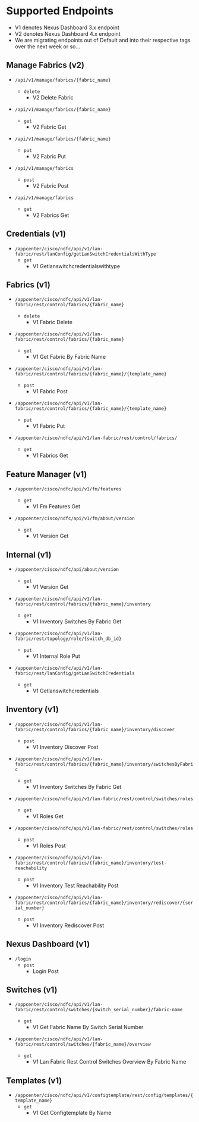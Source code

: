 # Supported Endpoints

- V1 denotes Nexus Dashboard 3.x endpoint
- V2 denotes Nexus Dashboard 4.x endpoint
- We are migrating endpoints out of Default and into their respective tags over the next week or so...

## Manage Fabrics (v2)

- `/api/v1/manage/fabrics/{fabric_name}`
  - `delete`
    - V2 Delete Fabric

- `/api/v1/manage/fabrics/{fabric_name}`
  - `get`
    - V2 Fabric Get

- `/api/v1/manage/fabrics/{fabric_name}`
  - `put`
    - V2 Fabric Put

- `/api/v1/manage/fabrics`
  - `post`
    - V2 Fabric Post

- `/api/v1/manage/fabrics`
  - `get`
    - V2 Fabrics Get

## Credentials (v1)

- `/appcenter/cisco/ndfc/api/v1/lan-fabric/rest/lanConfig/getLanSwitchCredentialsWithType`
  - `get`
    - V1 Getlanswitchcredentialswithtype

## Fabrics (v1)

- `/appcenter/cisco/ndfc/api/v1/lan-fabric/rest/control/fabrics/{fabric_name}`
  - `delete`
    - V1 Fabric Delete

- `/appcenter/cisco/ndfc/api/v1/lan-fabric/rest/control/fabrics/{fabric_name}`
  - `get`
    - V1 Get Fabric By Fabric Name

- `/appcenter/cisco/ndfc/api/v1/lan-fabric/rest/control/fabrics/{fabric_name}/{template_name}`
  - `post`
    - V1 Fabric Post

- `/appcenter/cisco/ndfc/api/v1/lan-fabric/rest/control/fabrics/{fabric_name}/{template_name}`
  - `put`
    - V1 Fabric Put

- `/appcenter/cisco/ndfc/api/v1/lan-fabric/rest/control/fabrics/`
  - `get`
    - V1 Fabrics Get

## Feature Manager (v1)

- `/appcenter/cisco/ndfc/api/v1/fm/features`
  - `get`
    - V1 Fm Features Get

- `/appcenter/cisco/ndfc/api/v1/fm/about/version`
  - `get`
    - V1 Version Get

## Internal (v1)

- `/appcenter/cisco/ndfc/api/about/version`
  - `get`
    - V1 Version Get

- `/appcenter/cisco/ndfc/api/v1/lan-fabric/rest/control/fabrics/{fabric_name}/inventory`
  - `get`
    - V1 Inventory Switches By Fabric Get

- `/appcenter/cisco/ndfc/api/v1/lan-fabric/rest/topology/role/{switch_db_id}`
  - `put`
    - V1 Internal Role Put

- `/appcenter/cisco/ndfc/api/v1/lan-fabric/rest/lanConfig/getLanSwitchCredentials`
  - `get`
    - V1 Getlanswitchcredentials

## Inventory (v1)

- `/appcenter/cisco/ndfc/api/v1/lan-fabric/rest/control/fabrics/{fabric_name}/inventory/discover`
  - `post`
    - V1 Inventory Discover Post

- `/appcenter/cisco/ndfc/api/v1/lan-fabric/rest/control/fabrics/{fabric_name}/inventory/switchesByFabric`
  - `get`
    - V1 Inventory Switches By Fabric Get

- `/appcenter/cisco/ndfc/api/v1/lan-fabric/rest/control/switches/roles`
  - `get`
    - V1 Roles Get

- `/appcenter/cisco/ndfc/api/v1/lan-fabric/rest/control/switches/roles`
  - `post`
    - V1 Roles Post

- `/appcenter/cisco/ndfc/api/v1/lan-fabric/rest/control/fabrics/{fabric_name}/inventory/test-reachability`
  - `post`
    - V1 Inventory Test Reachability Post

- `/appcenter/cisco/ndfc/api/v1/lan-fabric/rest/control/fabrics/{fabric_name}/inventory/rediscover/{serial_number}`
  - `post`
    - V1 Inventory Rediscover Post

## Nexus Dashboard (v1)

- `/login`
  - `post`
    - Login Post

## Switches (v1)

- `/appcenter/cisco/ndfc/api/v1/lan-fabric/rest/control/switches/{switch_serial_number}/fabric-name`
  - `get`
    - V1 Get Fabric Name By Switch Serial Number

- `/appcenter/cisco/ndfc/api/v1/lan-fabric/rest/control/switches/{fabric_name}/overview`
  - `get`
    - V1 Lan Fabric Rest Control Switches Overview By Fabric Name

## Templates (v1)

- `/appcenter/cisco/ndfc/api/v1/configtemplate/rest/config/templates/{template_name}`
  - `get`
    - V1 Get Configtemplate By Name
